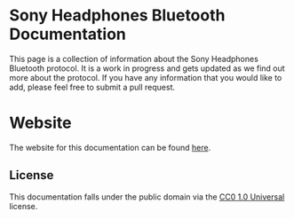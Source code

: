 # Sony Headphones Bluetooth Documentation

This page is a collection of information about the Sony Headphones Bluetooth protocol. It is a work in progress and gets updated as we find out more about the protocol. If you have any information that you would like to add, please feel free to submit a pull request.

# Website

The website for this documentation can be found [here](https://ohm-app.github.io/sony-headphones-bluetooth-documentation/).

## License

This documentation falls under the public domain via the [CC0 1.0 Universal](https://creativecommons.org/publicdomain/zero/1.0/) license.